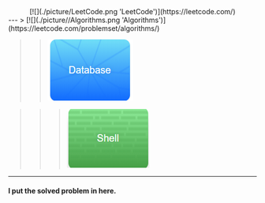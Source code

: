 

<center> [![](./picture/LeetCode.png 'LeetCode')](https://leetcode.com/) </center>
---
>   [![](./picture//Algorithms.png 'Algorithms')](https://leetcode.com/problemset/algorithms/)

>>    [![](./picture//Database.png 'Database')](https://leetcode.com/problemset/database/)

>>>    [![](./picture//shell.png 'shell')
    ](https://leetcode.com/problemset/shell/)

 ---



#### l put the solved problem in here.

